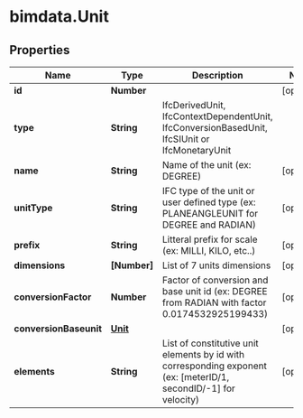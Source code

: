 # bimdata.Unit

## Properties

Name | Type | Description | Notes
------------ | ------------- | ------------- | -------------
**id** | **Number** |  | [optional] 
**type** | **String** | IfcDerivedUnit, IfcContextDependentUnit, IfcConversionBasedUnit, IfcSIUnit or IfcMonetaryUnit | 
**name** | **String** | Name of the unit (ex: DEGREE) | [optional] 
**unitType** | **String** | IFC type of the unit or user defined type (ex: PLANEANGLEUNIT for DEGREE and RADIAN) | [optional] 
**prefix** | **String** | Litteral prefix for scale (ex: MILLI, KILO, etc..) | [optional] 
**dimensions** | **[Number]** | List of 7 units dimensions | [optional] 
**conversionFactor** | **Number** | Factor of conversion and base unit id (ex: DEGREE from RADIAN with factor 0.0174532925199433) | [optional] 
**conversionBaseunit** | [**Unit**](Unit.md) |  | [optional] 
**elements** | **String** | List of constitutive unit elements by id with corresponding exponent (ex: [meterID/1, secondID/-1] for velocity) | [optional] 


